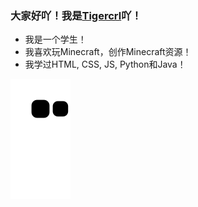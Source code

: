 ### 大家好吖！我是[Tigercrl](www.tigercrl.top)吖！

- 我是一个学生！
- 我喜欢玩Minecraft，创作Minecraft资源！
- 我学过HTML, CSS, JS, Python和Java！

![](./assets/github-contribution-grid-snake.svg)
